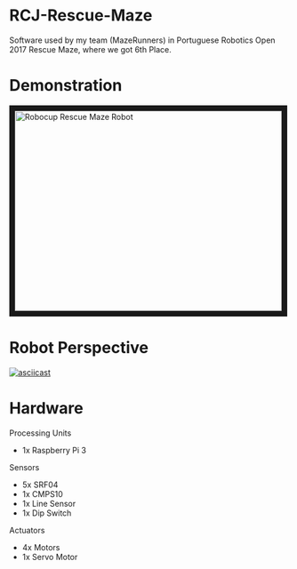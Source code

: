 # RCJ-Rescue-Maze
Software used by my team (MazeRunners) in Portuguese Robotics Open 2017 Rescue Maze, where we got 6th Place.

# Demonstration
<a href="https://www.youtube.com/playlist?list=PLVJpRCJTMOG2sDcqdtvHAAKIqniAQ9S7w" target="_blank"><img src="https://i.ytimg.com/vi/-7PmmGbB83o/hqdefault.jpg" 
alt="Robocup Rescue Maze Robot" width="480" height="360" border="10" /></a>

# Robot Perspective
[![asciicast](https://asciinema.org/a/116123.png)](https://asciinema.org/a/116123)

# Hardware

Processing Units

* 1x Raspberry Pi 3

Sensors

* 5x SRF04
* 1x CMPS10
* 1x Line Sensor
* 1x Dip Switch

Actuators

* 4x Motors
* 1x Servo Motor
